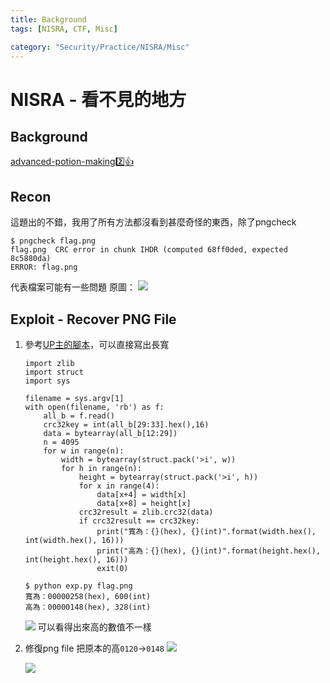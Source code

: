 ```yaml
---
title: Background
tags: [NISRA, CTF, Misc]

category: "Security/Practice/NISRA/Misc"
---
```


# NISRA - 看不見的地方

## Background
[advanced-potion-making:two::+1:](/uwox6r5hQ6St_8G-4mv1_g)

## Recon
這題出的不錯，我用了所有方法都沒看到甚麼奇怪的東西，除了pngcheck
```bash!
$ pngcheck flag.png
flag.png  CRC error in chunk IHDR (computed 68ff0ded, expected 8c5880da)
ERROR: flag.png 
```
代表檔案可能有一些問題
原圖：
![](https://hackmd.io/_uploads/SkwQ2IPu3.png)


## Exploit - Recover PNG File
1. 參考[UP主的腳本](https://zhuanlan.zhihu.com/p/599657891)，可以直接寫出長寬
    ```python!
    import zlib
    import struct
    import sys

    filename = sys.argv[1]
    with open(filename, 'rb') as f:
        all_b = f.read()
        crc32key = int(all_b[29:33].hex(),16)
        data = bytearray(all_b[12:29])
        n = 4095
        for w in range(n): 
            width = bytearray(struct.pack('>i', w))
            for h in range(n):
                height = bytearray(struct.pack('>i', h))
                for x in range(4):
                    data[x+4] = width[x]
                    data[x+8] = height[x]
                crc32result = zlib.crc32(data)
                if crc32result == crc32key:
                    print("寬為：{}(hex), {}(int)".format(width.hex(), int(width.hex(), 16)))
                    print("高為：{}(hex), {}(int)".format(height.hex(), int(height.hex(), 16)))
                    exit(0)
    ```
    ```bash!
    $ python exp.py flag.png
    寬為：00000258(hex), 600(int)
    高為：00000148(hex), 328(int)
    ```
    ![](https://hackmd.io/_uploads/rkLuiLwuh.png)
    可以看得出來高的數值不一樣
2. 修復png file
把原本的高`0120`$\to$`0148`
    ![](https://hackmd.io/_uploads/SyyW9LD_2.png)

    ![](https://hackmd.io/_uploads/Hypkt8Pun.png)

